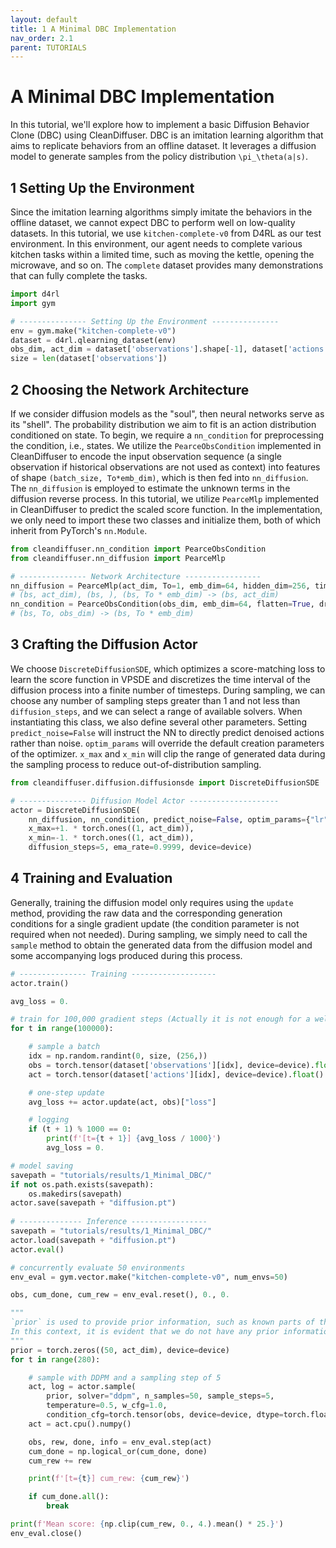 ```yaml
---
layout: default
title: 1 A Minimal DBC Implementation
nav_order: 2.1
parent: TUTORIALS
---
```


# A Minimal DBC Implementation

In this tutorial, we'll explore how to implement a basic Diffusion Behavior Clone (DBC) using CleanDiffuser. DBC is an imitation learning algorithm that aims to replicate behaviors from an offline dataset. It leverages a diffusion model to generate samples from the policy distribution `\pi_\theta(a|s)`.

## 1 Setting Up the Environment

Since the imitation learning algorithms simply imitate the behaviors in the offline dataset, we cannot expect DBC to perform well on low-quality datasets. In this tutorial, we use `kitchen-complete-v0` from D4RL as our test environment. In this environment, our agent needs to complete various kitchen tasks within a limited time, such as moving the kettle, opening the microwave, and so on. The `complete` dataset provides many demonstrations that can fully complete the tasks.

```python
import d4rl
import gym

# --------------- Setting Up the Environment ---------------
env = gym.make("kitchen-complete-v0")
dataset = d4rl.qlearning_dataset(env)
obs_dim, act_dim = dataset['observations'].shape[-1], dataset['actions'].shape[-1]
size = len(dataset['observations'])
```

## 2 Choosing the Network Architecture

If we consider diffusion models as the "soul", then neural networks serve as its "shell". The probability distribution we aim to fit is an action distribution conditioned on state. To begin, we require a `nn_condition` for preprocessing the condition, i.e., states. We utilize the `PearceObsCondition` implemented in CleanDiffuser to encode the input observation sequence (a single observation if historical observations are not used as context) into features of shape `(batch_size, To*emb_dim)`, which is then fed into `nn_diffusion`. The `nn_diffusion` is employed to estimate the unknown terms in the diffusion reverse process. In this tutorial, we utilize `PearceMlp` implemented in CleanDiffuser to predict the scaled score function. In the implementation, we only need to import these two classes and initialize them, both of which inherit from PyTorch's `nn.Module`.

```python
from cleandiffuser.nn_condition import PearceObsCondition
from cleandiffuser.nn_diffusion import PearceMlp

# --------------- Network Architecture -----------------
nn_diffusion = PearceMlp(act_dim, To=1, emb_dim=64, hidden_dim=256, timestep_emb_type="positional")
# (bs, act_dim), (bs, ), (bs, To * emb_dim) -> (bs, act_dim)
nn_condition = PearceObsCondition(obs_dim, emb_dim=64, flatten=True, dropout=0.0)
# (bs, To, obs_dim) -> (bs, To * emb_dim)
```

## 3 Crafting the Diffusion Actor

We choose `DiscreteDiffusionSDE`, which optimizes a score-matching loss to learn the score function in VPSDE and discretizes the time interval of the diffusion process into a finite number of timesteps. During sampling, we can choose any number of sampling steps greater than 1 and not less than `diffusion_steps`, and we can select a range of available solvers. When instantiating this class, we also define several other parameters. Setting `predict_noise=False` will instruct the NN to directly predict denoised actions rather than noise. `optim_params` will override the default creation parameters of the optimizer. `x_max` and `x_min` will clip the range of generated data during the sampling process to reduce out-of-distribution sampling.

```python
from cleandiffuser.diffusion.diffusionsde import DiscreteDiffusionSDE

# --------------- Diffusion Model Actor --------------------
actor = DiscreteDiffusionSDE(
    nn_diffusion, nn_condition, predict_noise=False, optim_params={"lr": 3e-4},
    x_max=+1. * torch.ones((1, act_dim)),
    x_min=-1. * torch.ones((1, act_dim)),
    diffusion_steps=5, ema_rate=0.9999, device=device)
```

## 4 Training and Evaluation

Generally, training the diffusion model only requires using the `update` method, providing the raw data and the corresponding generation conditions for a single gradient update (the condition parameter is not required when not needed). During sampling, we simply need to call the `sample` method to obtain the generated data from the diffusion model and some accompanying logs produced during this process.

```python
# --------------- Training -------------------
actor.train()

avg_loss = 0.

# train for 100,000 gradient steps (Actually it is not enough for a well-trained model.)
for t in range(100000):

    # sample a batch
    idx = np.random.randint(0, size, (256,))
    obs = torch.tensor(dataset['observations'][idx], device=device).float()
    act = torch.tensor(dataset['actions'][idx], device=device).float()

    # one-step update
    avg_loss += actor.update(act, obs)["loss"]

    # logging
    if (t + 1) % 1000 == 0:
        print(f'[t={t + 1}] {avg_loss / 1000}')
        avg_loss = 0.

# model saving
savepath = "tutorials/results/1_Minimal_DBC/"
if not os.path.exists(savepath):
    os.makedirs(savepath)
actor.save(savepath + "diffusion.pt")
            
# -------------- Inference -----------------
savepath = "tutorials/results/1_Minimal_DBC/"
actor.load(savepath + "diffusion.pt")
actor.eval()

# concurrently evaluate 50 environments
env_eval = gym.vector.make("kitchen-complete-v0", num_envs=50)

obs, cum_done, cum_rew = env_eval.reset(), 0., 0.

"""
`prior` is used to provide prior information, such as known parts of the generated data. 
In this context, it is evident that we do not have any prior information to provide.
"""
prior = torch.zeros((50, act_dim), device=device)
for t in range(280):

    # sample with DDPM and a sampling step of 5
    act, log = actor.sample(
        prior, solver="ddpm", n_samples=50, sample_steps=5,
        temperature=0.5, w_cfg=1.0,
        condition_cfg=torch.tensor(obs, device=device, dtype=torch.float32))
    act = act.cpu().numpy()

    obs, rew, done, info = env_eval.step(act)
    cum_done = np.logical_or(cum_done, done)
    cum_rew += rew

    print(f'[t={t}] cum_rew: {cum_rew}')

    if cum_done.all():
        break

print(f'Mean score: {np.clip(cum_rew, 0., 4.).mean() * 25.}')
env_eval.close()
```

